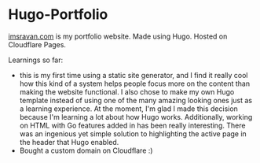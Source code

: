 # Hugo-Portfolio
[imsravan.com](https://imsravan.com) is my portfolio website. Made using Hugo. Hosted on Cloudflare Pages.

Learnings so far:
- this is my first time using a static site generator, and I find it really cool how this kind of a system helps people focus more on the content than making the website functional. I also chose to make my own Hugo template instead of using one of the many amazing looking ones just as a learning experience. At the moment, I'm glad I made this decision because I'm learning a lot about how Hugo works. Additionally, working on HTML with Go features added in has been really interesting. There was an ingenious yet simple solution to highlighting the active page in the header that Hugo enabled.
- Bought a custom domain on Cloudflare :)
